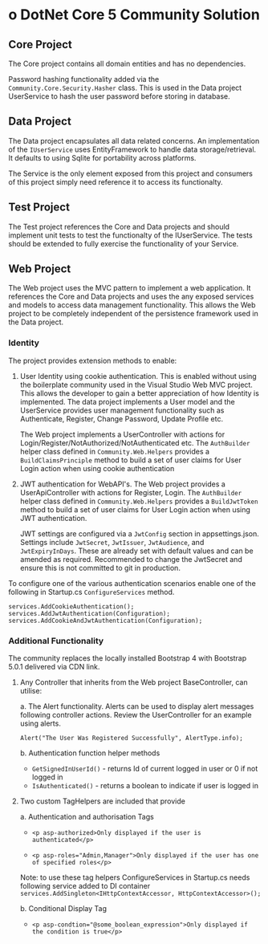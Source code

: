 o
DotNet Core 5  Community Solution
=====================================

## Core Project

The Core project contains all domain entities and has no dependencies.

Password hashing functionality added via the ```Community.Core.Security.Hasher``` class. This is used in the Data project UserService to hash the user password before storing in database.

## Data Project

The Data project encapsulates all data related concerns. An implementation of the ```IUserService``` uses EntityFramework to handle data storage/retrieval. It defaults to using Sqlite for portability across platforms.

The Service is the only element exposed from this project and consumers of this project simply need reference it to access its functionalty.

## Test Project

The Test project references the Core and Data projects and should implement unit tests to test the functionalty of the IUserService. The tests should be extended to fully exercise the functionality of your Service.

## Web Project

The Web project uses the MVC pattern to implement a web application. It references the Core and Data projects and uses the any exposed services and models to access data management functionality. This allows the Web project to be completely independent of the persistence framework used in the Data project.

### Identity

The project provides extension methods to enable:

1. User Identity using cookie authentication. This is enabled without using the boilerplate community used in the Visual Studio Web MVC project. This allows the developer to gain a better appreciation of how Identity is implemented. The data project implements a User model and the UserService provides user management functionality such as Authenticate, Register, Change Password, Update Profile etc.

    The Web project implements a UserController with actions for Login/Register/NotAuthorized/NotAuthenticated etc. The ```AuthBuilder``` helper class defined in ```Community.Web.Helpers``` provides a ```BuildClaimsPrinciple``` method to build a set of user claims for User Login action when using cookie authentication

2. JWT authentication for WebAPI's. The Web project provides a UserApiController with actions for Register, Login. The ```AuthBuilder``` helper class defined in ```Community.Web.Helpers``` provides a ```BuildJwtToken``` method to build a set of user claims for User Login action when using JWT authentication.

    JWT settings are configured via a ```JwtConfig``` section in appsettings.json. Settings include ```JwtSecret```, ```JwtIssuer```, ```JwtAudience```, and ```JwtExpiryInDays```. These are already set with default values and can be amended as required. Recommended to change the JwtSecret and ensure this is not committed to git in production.

To configure one of the various authentication scenarios enable one of the following in Startup.cs ```ConfigureServices``` method.

```
services.AddCookieAuthentication();
services.AddJwtAuthentication(Configuration);
services.AddCookieAndJwtAuthentication(Configuration);
```

### Additional Functionality
The community replaces the locally installed Bootstrap 4 with Bootstrap 5.0.1 delivered via CDN link.

1. Any Controller that inherits from the Web project BaseController, can utilise:

    a. The Alert functionality. Alerts can be used to display alert messages following controller actions. Review the UserController for an example using alerts.

    ```Alert("The User Was Registered Successfully", AlertType.info);```

    b. Authentication function helper methods
    * ```GetSignedInUserId()``` - returns Id of current logged in user or 0 if not logged in
    * ```IsAuthenticated()``` - returns a boolean to indicate if user is logged in

2. Two custom TagHelpers are included that provide

    a. Authentication and authorisation Tags

    * ```<p asp-authorized>Only displayed if the user is authenticated</p>```

    * ```<p asp-roles="Admin,Manager">Only displayed if the user has one of specified roles</p>```

    Note: to use these tag helpers ConfigureServices in Startup.cs needs following service added to DI container
    ```services.AddSingleton<IHttpContextAccessor, HttpContextAccessor>();```

    b. Conditional Display Tag

    * ```<p asp-condtion="@some_boolean_expression">Only displayed if the condition is true</p>```
